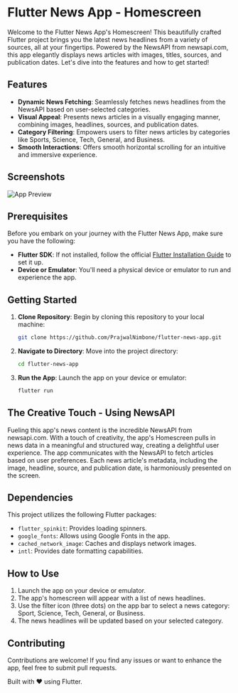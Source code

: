 # Flutter News App - Homescreen

Welcome to the Flutter News App's Homescreen! This beautifully crafted Flutter project brings you the latest news headlines from a variety of sources, all at your fingertips. Powered by the NewsAPI from newsapi.com, this app elegantly displays news articles with images, titles, sources, and publication dates. Let's dive into the features and how to get started!

## Features

- **Dynamic News Fetching**: Seamlessly fetches news headlines from the NewsAPI based on user-selected categories.
- **Visual Appeal**: Presents news articles in a visually engaging manner, combining images, headlines, sources, and publication dates.
- **Category Filtering**: Empowers users to filter news articles by categories like Sports, Science, Tech, General, and Business.
- **Smooth Interactions**: Offers smooth horizontal scrolling for an intuitive and immersive experience.

## Screenshots

![App Preview](screenshots/app_preview.png)

## Prerequisites

Before you embark on your journey with the Flutter News App, make sure you have the following:

- **Flutter SDK**: If not installed, follow the official [Flutter Installation Guide](https://flutter.dev/docs/get-started/install) to set it up.
- **Device or Emulator**: You'll need a physical device or emulator to run and experience the app.

## Getting Started

1. **Clone Repository**: Begin by cloning this repository to your local machine:

   ```bash
   git clone https://github.com/PrajwalNimbone/flutter-news-app.git
   ```

2. **Navigate to Directory**: Move into the project directory:

   ```bash
   cd flutter-news-app
   ```

3. **Run the App**: Launch the app on your device or emulator:

   ```bash
   flutter run
   ```

## The Creative Touch - Using NewsAPI

Fueling this app's news content is the incredible NewsAPI from newsapi.com. With a touch of creativity, the app's Homescreen pulls in news data in a meaningful and structured way, creating a delightful user experience. The app communicates with the NewsAPI to fetch articles based on user preferences. Each news article's metadata, including the image, headline, source, and publication date, is harmoniously presented on the screen.

## Dependencies

This project utilizes the following Flutter packages:

- `flutter_spinkit`: Provides loading spinners.
- `google_fonts`: Allows using Google Fonts in the app.
- `cached_network_image`: Caches and displays network images.
- `intl`: Provides date formatting capabilities.

## How to Use

1. Launch the app on your device or emulator.
2. The app's homescreen will appear with a list of news headlines.
3. Use the filter icon (three dots) on the app bar to select a news category: Sport, Science, Tech, General, or Business.
4. The news headlines will be updated based on your selected category.

## Contributing

Contributions are welcome! If you find any issues or want to enhance the app, feel free to submit pull requests.

Built with ❤️ using Flutter.

